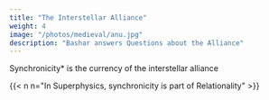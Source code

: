 ```yaml
---
title: "The Interstellar Alliance"
weight: 4
image: "/photos/medieval/anu.jpg"
description: "Bashar answers Questions about the Alliance"
---
```




Synchronicity* is the currency of the interstellar alliance

{{< n n="In Superphysics, synchronicity is part of Relationality" >}}

